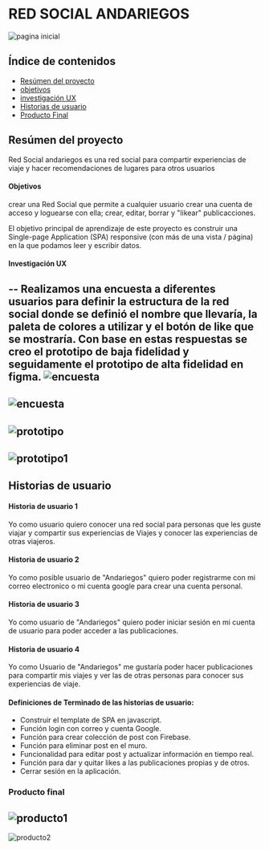 RED SOCIAL ANDARIEGOS
===
![pagina inicial](img/viajeros1.jpg)

## Índice de contenidos
* [Resúmen del proyecto](#Resúmen)
* [objetivos](#Objetivos)
* [investigación UX](#InvestigaciónUX)
* [Historias de usuario](#Historias)
* [Producto Final](#Producto)






Resúmen del proyecto
--

Red Social andariegos es una red social para compartir experiencias de viaje y hacer recomendaciones  de lugares para otros usuarios
#### Objetivos
 crear una Red Social  que permite  a cualquier usuario crear una cuenta de acceso y loguearse con ella; crear, editar, borrar y "likear" publicacciones.

El objetivo principal de aprendizaje de este proyecto es construir una Single-page Application (SPA) responsive (con más de una vista / página) en la que podamos leer y escribir datos.
#### Investigación UX
--
Realizamos una encuesta a diferentes usuarios para definir la estructura de la red social donde se definió el nombre que llevaría, la paleta de colores a utilizar y el botón de like que se mostraría. Con base en estas respuestas se creo el prototipo de baja fidelidad y seguidamente el prototipo de alta fidelidad en  figma.
![encuesta](img/nombre.png)
--
![encuesta](img/datos1.png)
--
![prototipo](img/prototipo1.jpg)
--
![prototipo1](img/prototipo2.jpg)
--
## Historias de usuario
#### Historia de usuario 1
Yo como  usuario quiero conocer  una red social para personas que les guste viajar y compartir sus  experiencias de Viajes y conocer las experiencias de otras viajeros.

#### Historia de usuario 2
Yo como posible usuario de "Andariegos" quiero poder registrarme con mi correo electronico o mi cuenta google para crear una cuenta personal.
#### Historia de usuario 3
Yo como usuario de "Andariegos" quiero poder iniciar sesión en mi cuenta de usuario  para poder acceder a las publicaciones.
#### Historia de usuario 4
Yo como Usuario de "Andariegos" me gustaría poder hacer publicaciones para compartir mis viajes y ver las de otras personas para conocer sus experiencias de viaje. 
 #### Definiciones de Terminado de las  historias de usuario:
 * Construir el template  de SPA   en javascript.
* Función  login con correo y cuenta Google.
* Función para crear colección de post con Firebase.
* Función  para eliminar post  en el muro.
* Funcionalidad para editar post y actualizar información en tiempo real.
* Función para dar y quitar likes a las publicaciones propias y de otros.
* Cerrar sesión en la aplicación.
### Producto final
![producto1](img/mobile.png)
--
![producto2](img/tablet.png)
